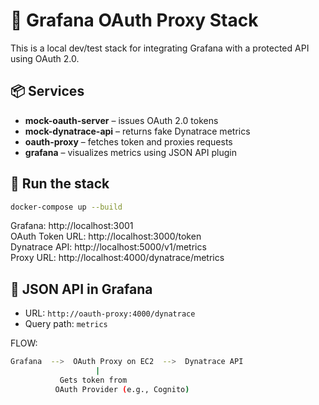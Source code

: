 # 🔐 Grafana OAuth Proxy Stack

This is a local dev/test stack for integrating Grafana with a protected API using OAuth 2.0.

## 📦 Services

- **mock-oauth-server** – issues OAuth 2.0 tokens
- **mock-dynatrace-api** – returns fake Dynatrace metrics
- **oauth-proxy** – fetches token and proxies requests
- **grafana** – visualizes metrics using JSON API plugin

## 🚀 Run the stack

```bash
docker-compose up --build
```

Grafana: http://localhost:3001  
OAuth Token URL: http://localhost:3000/token  
Dynatrace API: http://localhost:5000/v1/metrics  
Proxy URL: http://localhost:4000/dynatrace/metrics

## 🔐 JSON API in Grafana

- URL: `http://oauth-proxy:4000/dynatrace`
- Query path: `metrics`

FLOW:
```bash
Grafana  -->  OAuth Proxy on EC2  -->  Dynatrace API
                   |
           Gets token from
          OAuth Provider (e.g., Cognito)
```
